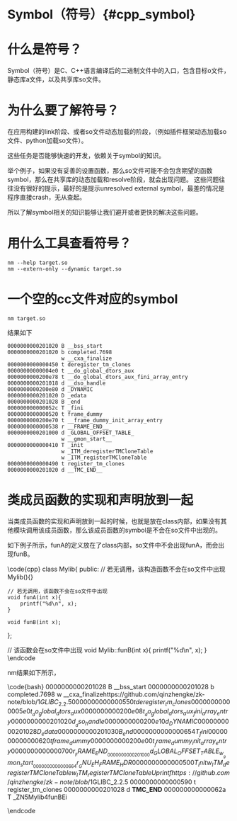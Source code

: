 Symbol（符号）{#cpp_symbol}
================

# 什么是符号？

Symbol（符号）是C、C++语言编译后的二进制文件中的入口，包含目标o文件，静态库a文件，以及共享库so文件。



# 为什么要了解符号？

在应用构建的link阶段、或者so文件动态加载的阶段，（例如插件框架动态加载so文件、python加载so文件）。

这些任务是否能够快速的开发，依赖关于symbol的知识。

举个例子，如果没有妥善的设置函数，那么so文件可能不会包含期望的函数symbol，那么在共享库的动态加载和resolve阶段，就会出现问题。
这些问题往往没有很好的提示，最好的是提示unresolved external symbol，最差的情况是程序直接crash，无从查起。

所以了解symbol相关的知识能够让我们避开或者更快的解决这些问题。

# 用什么工具查看符号？

```
nm --help target.so
nm --extern-only --dynamic target.so
```

# 一个空的cc文件对应的symbol

```
nm target.so
```

结果如下
```
0000000000201020 B __bss_start
0000000000201020 b completed.7698
                 w __cxa_finalize
0000000000000450 t deregister_tm_clones
00000000000004e0 t __do_global_dtors_aux
0000000000200e78 t __do_global_dtors_aux_fini_array_entry
0000000000201018 d __dso_handle
0000000000200e80 d _DYNAMIC
0000000000201020 D _edata
0000000000201028 B _end
000000000000052c T _fini
0000000000000520 t frame_dummy
0000000000200e70 t __frame_dummy_init_array_entry
0000000000000538 r __FRAME_END__
0000000000201000 d _GLOBAL_OFFSET_TABLE_
                 w __gmon_start__
0000000000000410 T _init
                 w _ITM_deregisterTMCloneTable
                 w _ITM_registerTMCloneTable
0000000000000490 t register_tm_clones
0000000000201020 d __TMC_END__

``` 

# 类成员函数的实现和声明放到一起

当类成员函数的实现和声明放到一起的时候，也就是放在class内部，如果没有其他模块调用该成员函数，那么该成员函数的symbol是不会在so文件中出现的。

如下例子所示，funA的定义放在了class内部，so文件中不会出现funA，而会出现funB。

\code{cpp}
class Mylib{
public:
    // 若无调用，该构造函数不会在so文件中出现
    Mylib(){}

    // 若无调用，该函数不会在so文件中出现
    void funA(int x){
        printf("%d\n", x);
    }

    void funB(int x);
};

// 该函数会在so文件中出现
void Mylib::funB(int x){
    printf("%d\n", x);
}
\endcode

nm结果如下所示，

\code{bash}
0000000000201028 B __bss_start
0000000000201028 b completed.7698
                 w __cxa_finalizehttps://github.com/qinzhengke/zk-note/blob/$1GLIBC_2.2.5
0000000000000550 t deregister_tm_clones
00000000000005e0 t __do_global_dtors_aux
0000000000200e08 t __do_global_dtors_aux_fini_array_entry
0000000000201020 d __dso_handle
0000000000200e10 d _DYNAMIC
0000000000201028 D _edata
0000000000201030 B _end
0000000000000654 T _fini
0000000000000620 t frame_dummy
0000000000200e00 t __frame_dummy_init_array_entry
0000000000000700 r __FRAME_END__
0000000000201000 d _GLOBAL_OFFSET_TABLE_
                 w __gmon_start__
0000000000000664 r __GNU_EH_FRAME_HDR
0000000000000500 T _init
                 w _ITM_deregisterTMCloneTable
                 w _ITM_registerTMCloneTable
                 U printfhttps://github.com/qinzhengke/zk-note/blob/$1GLIBC_2.2.5
0000000000000590 t register_tm_clones
0000000000201028 d __TMC_END__
000000000000062a T _ZN5Mylib4funBEi

\endcode